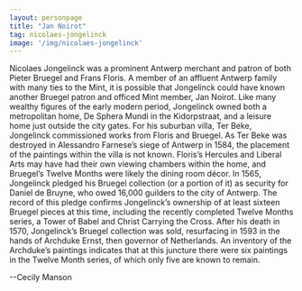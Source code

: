 ```yaml
---
layout: personpage
title: "Jan Noirot"
tag: nicolaes-jongelinck
image: '/img/nicolaes-jongelinck'
---
```


<p>Nicolaes Jongelinck was a prominent Antwerp merchant and patron of both Pieter Bruegel and Frans Floris. A member of an affluent Antwerp family with many ties to the Mint, it is possible that Jongelinck could have known another Bruegel patron and officed Mint member, Jan Noirot. Like many wealthy figures of the early modern period, Jongelinck owned both a metropolitan home, De Sphera Mundi in the Kidorpstraat, and a leisure home just outside the city gates. For his suburban villa, Ter Beke, Jongelinck commissioned works from Floris and Bruegel. As Ter Beke was destroyed in Alessandro Farnese’s siege of Antwerp in 1584, the placement of the paintings within the villa is not known. Floris’s Hercules and Liberal Arts may have had their own viewing chambers within the home, and Bruegel’s Twelve Months were likely the dining room décor. In 1565, Jongelinck pledged his Bruegel collection (or a portion of it) as security for Daniel de Bruyne, who owed 16,000 guilders to the city of Antwerp. The record of this pledge confirms Jongelinck’s ownership of at least sixteen Bruegel pieces at this time, including the recently completed Twelve Months series, a Tower of Babel and Christ Carrying the Cross. After his death in 1570, Jongelinck’s Bruegel collection was sold, resurfacing in 1593 in the hands of Archduke Ernst, then governor of Netherlands. An inventory of the Archduke’s paintings indicates that at this juncture there were six paintings in the Twelve Month series, of which only five are known to remain.</p>
<p>--Cecily Manson</p>
